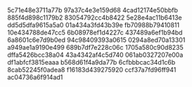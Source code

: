 5c71e48e3711a77b
97a37c4e3e159d68
4cad12174e50bbfb
885f4d898c1179b2
83054792cc4b8422
5e28e4ac11b6413e
dd5d5dfa9615a5a0
01a434a3fd43b39e
fb70988b79410811
10e434788de47cc5
6b08978ef1d4227c
437489a6ef1b94bd
6a8601c6e7d9b0ed
94c98409393a0615
0294a8ed70a13301
a949ae1a9190e499
689b7df7e228c06c
1705a580c90d8235
dffa5426bcc38a04
43a4342af4c5d740
061ab0327207e00a
df1abfcf3815eaaa
b568d61f4a9da77b
6cfbbbcac34d1c6b
8cab52245f0adea8
f16183d439275920
ccf37a7fd96ff941
ac04736a6f914ad1
